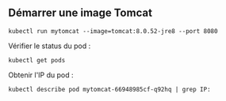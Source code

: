 ## Démarrer une image Tomcat

`kubectl run mytomcat --image=tomcat:8.0.52-jre8 --port 8080`

Vérifier le status du pod :

`kubectl get pods`

Obtenir l'IP du pod :

`kubectl describe pod mytomcat-66948985cf-q92hq | grep IP:`


